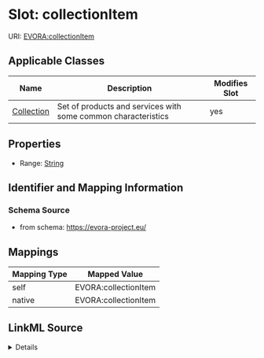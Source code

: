 

# Slot: collectionItem



URI: [EVORA:collectionItem](https://evora-project.eu/collectionItem)



<!-- no inheritance hierarchy -->





## Applicable Classes

| Name | Description | Modifies Slot |
| --- | --- | --- |
| [Collection](Collection.md) | Set of products and services with some common characteristics |  yes  |







## Properties

* Range: [String](String.md)





## Identifier and Mapping Information







### Schema Source


* from schema: https://evora-project.eu/




## Mappings

| Mapping Type | Mapped Value |
| ---  | ---  |
| self | EVORA:collectionItem |
| native | EVORA:collectionItem |




## LinkML Source

<details>
```yaml
name: collectionItem
from_schema: https://evora-project.eu/
rank: 1000
alias: collectionItem
domain_of:
- Collection
range: string

```
</details>